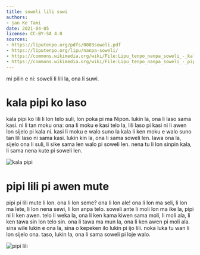 ```yaml
---
title: soweli lili suwi
authors:
- jan Ke Tami
date: 2021-04-05
license: CC-BY-SA 4.0
sources:
- https://liputenpo.org/pdfs/0003soweli.pdf
- https://liputenpo.org/lipu/nanpa-soweli/
- https://commons.wikimedia.org/wiki/File:Lipu_tenpo_nanpa_soweli_-_kala_pipi.png
- https://commons.wikimedia.org/wiki/File:Lipu_tenpo_nanpa_soweli_-_pipi_lili.png
---
```


mi pilin e ni: soweli li lili la, ona li suwi.

# kala pipi ko laso

kala pipi ko lili li lon telo suli, lon poka pi ma Nipon. lukin la, ona li laso sama kasi. ni li tan moku ona: ona li moku e kasi telo la, lili laso pi kasi ni li awen lon sijelo pi kala ni. kasi li moku e walo suno la kala li ken moku e walo suno tan lili laso ni sama kasi. lukin kin la, ona li sama soweli len. lawa ona la, sijelo ona li suli, li sike sama len walo pi soweli len. nena tu li lon sinpin kala, li sama nena kute pi soweli len.

![kala pipi](https://upload.wikimedia.org/wikipedia/commons/f/fd/Lipu_tenpo_nanpa_soweli_-_kala_pipi.png)

# pipi lili pi awen mute

pipi pi lili mute li lon. ona li lon seme? ona li lon ale! ona li lon ma seli, li lon ma lete, li lon nena sewi, li lon anpa telo. soweli ante li moli lon ma ike la, pipi ni li ken awen. telo li weka la, ona li ken kama kiwen sama moli, li moli ala, li ken tawa sin lon telo sin. ona li tawa ma mun la, ona li ken awen pi moli ala. sina wile lukin e ona la, sina o kepeken ilo lukin pi ijo lili. noka luka tu wan li lon sijelo ona. taso, lukin la, ona li sama soweli pi loje walo.

![pipi lili](https://upload.wikimedia.org/wikipedia/commons/8/89/Lipu_tenpo_nanpa_soweli_-_pipi_lili.png)